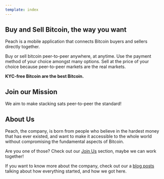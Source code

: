 ```yaml
---
template: index
---
```

<!-- top -->
## Buy and Sell Bitcoin, the way you want

Peach is a mobile application that connects Bitcoin buyers and sellers directly together.

Buy or sell bitcoin peer-to-peer anywhere, at anytime.
Use the payment method of your choice amongst many options.
Sell at the price of your choice because peer-to-peer markets are the real markets.

**KYC-free Bitcoin are the best Bitcoin.**

<!-- mission -->
## Join our Mission

We aim to make stacking sats peer-to-peer the standard!

<!-- about  -->
## About Us

Peach, the company, is born from people who believe in the hardest money that has ever existed, and want to make it accessible to the whole world without compromising the fundamental aspects of Bitcoin.

Are you one of those? Check out our [Join Us](/join-us/) section, maybe we can work together!

If you want to know more about the company, check out our a [blog posts](/blog/) talking about how everything started, and how we got here.
